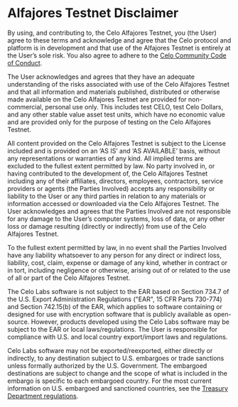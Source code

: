 # Alfajores Testnet Disclaimer

By using, and contributing to, the Celo Alfajores Testnet, you \(the User\) agree to these terms and acknowledge and agree that the Celo protocol and platform is in development and that use of the Alfajores Testnet is entirely at the User’s sole risk. You also agree to adhere to the [Celo Community Code of Conduct](https://celo.org/code-of-conduct).

The User acknowledges and agrees that they have an adequate understanding of the risks associated with use of the Celo Alfajores Testnet and that all information and materials published, distributed or otherwise made available on the Celo Alfajores Testnet are provided for non-commercial, personal use only. This includes test CELO, test Celo Dollars, and any other stable value asset test units, which have no economic value and are provided only for the purpose of testing on the Celo Alfajores Testnet.

All content provided on the Celo Alfajores Testnet is subject to the License included and is provided on an ‘AS IS’ and ‘AS AVAILABLE’ basis, without any representations or warranties of any kind. All implied terms are excluded to the fullest extent permitted by law. No party involved in, or having contributed to the development of, the Celo Alfajores Testnet including any of their affiliates, directors, employees, contractors, service providers or agents \(the Parties Involved\) accepts any responsibility or liability to the User or any third parties in relation to any materials or information accessed or downloaded via the Celo Alfajores Testnet. The User acknowledges and agrees that the Parties Involved are not responsible for any damage to the User’s computer systems, loss of data, or any other loss or damage resulting \(directly or indirectly\) from use of the Celo Alfajores Testnet.

To the fullest extent permitted by law, in no event shall the Parties Involved have any liability whatsoever to any person for any direct or indirect loss, liability, cost, claim, expense or damage of any kind, whether in contract or in tort, including negligence or otherwise, arising out of or related to the use of all or part of the Celo Alfajores Testnet.

The Celo Labs software is not subject to the EAR based on Section 734.7 of the U.S. Export Administration Regulations \("EAR", 15 CFR Parts 730-774\) and Section 742.15\(b\) of the EAR, which applies to software containing or designed for use with encryption software that is publicly available as open-source. However, products developed using the Celo Labs software may be subject to the EAR or local laws/regulations. The User is responsible for compliance with U.S. and local country export/import laws and regulations.

Celo Labs software may not be exported/reexported, either directly or indirectly, to any destination subject to U.S. embargoes or trade sanctions unless formally authorized by the U.S. Government. The embargoed destinations are subject to change and the scope of what is included in the embargo is specific to each embargoed country. For the most current information on U.S. embargoed and sanctioned countries, see the [Treasury Department regulations](https://www.treasury.gov/resource-center/sanctions/Programs/Pages/Programs.aspx).
